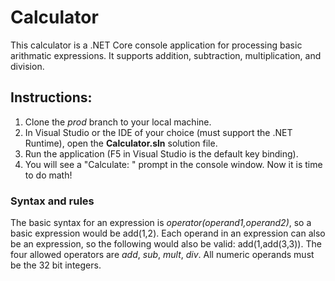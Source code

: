 # Calculator

This calculator is a .NET Core console application for processing basic arithmatic expressions. It supports addition, subtraction, multiplication, and division.

## Instructions:

1. Clone the *prod* branch to your local machine. 
2. In Visual Studio or the IDE of your choice (must support the .NET Runtime), open the **Calculator.sln** solution file.
3. Run the application (F5 in Visual Studio is the default key binding).
4. You will see a "Calculate: " prompt in the console window. Now it is time to do math!

### Syntax and rules

The basic syntax for an expression is *operator(operand1,operand2)*, so a basic expression would be add(1,2). Each operand in an expression can also be an expression,
so the following would also be valid: add(1,add(3,3)). The four allowed operators are *add*, *sub*, *mult*, *div*. All numeric operands must be the 32 bit integers.
